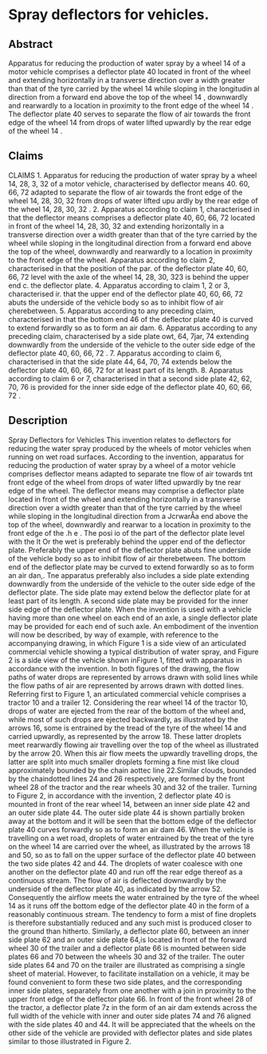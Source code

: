 # Spray deflectors for vehicles.

## Abstract
Apparatus for reducing the production of water spray by a wheel 14 of a motor vehicle comprises a deflector plate 40 located in front of the wheel and extending horizontally in a transverse direction over a width greater than that of the tyre carried by the wheel 14 while sloping in the longitudin al direction from a forward end above the top of the wheel 14 , downwardly and rearwardly to a location in proximity to the front edge of the wheel 14 . The deflector plate 40 serves to separate the flow of air towards the front edge of the wheel 14 from drops of water lifted upwardly by the rear edge of the wheel 14 .

## Claims
CLAIMS 1. Apparatus for reducing the production of water spray by a wheel 14, 28, 3, 32 of a motor vehicle, characterised by deflector means 40. 60, 66, 72 adapted to separate the flow of air towards the front edge of the wheel 14, 28, 30, 32 from drops of water lifted upu ardly by the rear edge of the wheel 14, 28, 30, 32 . 2. Apparatus according to claim 1, characterised in that the deflector means comprises a deflector plate 40, 60, 66, 72 located in front of the wheel 14, 28, 30, 32 and extending horizontally in a transverse direction over a width greater than that of the tyre carried by the wheel while sloping in the longitudinal direction from a forward end above the top of the wheel, downwardly and rearwardly to a location in proximity to the front edge of the wheel. Apparatus according to claim 2, characterised in that the position of the par. of the deflector plate 40, 60, 66, 72 level with the axle of the wheel 14, 28, 30, 323 is behind the upper end c. the deflector plate. 4. Apparatus according to claim 1, 2 or 3, characterised ir. that the upper end of the deflector plate 40, 60, 66, 72 abuts the underside of the vehicle body so as to inhibit flow of air çherebetween. 5. Apparatus according to any preceding claim, characterised in that the bottom end 46 of the deflector plate 40 is curved to extend forwardly so as to form an air dam. 6. Apparatus according to any preceding claim, characterised by a side plate owt, 64, 7jar, 74 extending downwardly from the underside of the vehicle to the outer side edge of the deflector plate 40, 60, 66, 72 . 7. Apparatus according to claim 6, characterised in that the side plate 44, 64, 70, 74 extends below the deflector plate 40, 60, 66, 72 for at least part of its length. 8. Apparatus according to claim 6 or 7, characterised in that a second side plate 42, 62, 70, 76 is provided for the inner side edge of the deflector plate 40, 60, 66, 72 .

## Description
Spray Deflectors for Vehicles This invention relates to deflectors for reducing the water spray produced by the wheels of motor vehicles when running on wet road surfaces. According to the invention, apparatus for reducing the production of water spray by a wheel of a motor vehicle comprises deflector means adapted to separate tne flow of air towards tnt front edge of the wheel from drops of water lifted upwardly by tne rear edge of the wheel. The deflector means may comprise a deflector plate located in front of the wheel and extending horizontally in a transverse direction over a width greater than that of the tyre carried by the wheel while sloping in the longitudinal direction from a JcrwarÅa end above the top of the wheel, downwardly and rearwar to a location in proximity to the front edge of the .h e . The posi io of the part of the deflector plate level with the lt Or the wet is preferably behind the upper end of the deflector plate. Preferably the upper end of the deflector plate abuts fine underside of the vehicle body so as to inhibit flow of air therebetween. The bottom end of the deflector plate may be curved to extend forwardly so as to form an air dan,. Tne apparatus preferably also includes a side plate extending downwardly from the underside of the vehicle to the outer side edge of the deflector plate. The side plate may extend below the deflector plate for at least part of its length. A second side plate may be provided for the inner side edge of the deflector plate. When the invention is used with a vehicle having more than one wheel on each end of an axle, a single deflector plate may be provided for each end of such axle. An embodiment of the invention will now be described, by way of example, with reference to the accompanying drawing, in which Figure 1 is a side view of an articulated commercial vehicle showing a typical distribution of water spray, and Figure 2 is a side view of the vehicle shown inFigure 1, fitted with apparatus in accordance with the invention. In both figures of the drawing, the flow paths of water drops are represented by arrows drawn with solid lines while the flow paths of air are represented by arrows drawn with dotted lines. Referring first to Figure 1, an articulated commercial vehicle comprises a tractor 10 and a trailer 12. Considering the rear wheel 14 of the tractor 10, drops of water are ejected from the rear of the bottom of the wheel and, while most of such drops are ejected backwardly, as illustrated by the arrows 16, some is entrained by the tread of the tyre of the wheel 14 and carried upwardly, as represented by the arrow 18. These latter droplets meet rearwardly flowing air travelling over the top of the wheel as illustrated by the arrow 20. When this air flow meets the upwardly travelling drops, the latter are split into much smaller droplets forming a fine mist like cloud approximately bounded by the chain aottec line 22.Similar clouds, bounded by the chaindotted lines 24 and 26 respectively, are formed by the front wheel 28 of the tractor and the rear wheels 30 and 32 of the trailer. Turning to Figure 2, in accordance with the invention, 2 deflector plate 40 is mounted in front of the rear wheel 14, between an inner side plate 42 and an outer side plate 44. The outer side plate 44 is shown partially broken away at the bottom and it will be seen that the bottom edge of the deflector plate 40 curves forwardly so as to form an air dam 46. When the vehicle is travelling on a wet road, droplets of water entrained by the treat of the tyre on the wheel 14 are carried over the wheel, as illustrated by the arrows 18 and 50, so as to fall on the upper surface of the deflector plate 40 between the two side plates 42 and 44. The droplets of water coalesce with one another on the deflector plate 40 and run off the rear edge thereof as a continuous stream. The flow of air is deflected downwardly by the underside of the deflector plate 40, as indicated by the arrow 52. Consequently the airflow meets the water entrained by the tyre of the wheel 14 as it runs off the bottom edge of the deflector plate 40 in the form of a reasonably continuous stream. The tendency to form a mist of fine droplets is therefore substantially reduced and any such mist is produced closer to the ground than hitherto. Similarly, a deflector plate 60, between an inner side plate 62 and an outer side plate 64,is located in front of the forward wheel 30 of the trailer and a deflector plate 66 is mounted between side plates 66 and 70 between the wheels 30 and 32 of the trailer. The outer side plates 64 and 70 on the trailer are illustrated as comprising a single sheet of material. However, to facilitate installation on a vehicle, it may be found convenient to form these two side plates, and the corresponding inner side plates, separately from one another with a join in proximity to the upper front edge of the deflector plate 66. In front of the front wheel 28 of the tractor, a deflector plate 7z in the form of an air dam extends across the full width of the vehicle with inner and outer side plates 74 and 76 aligned with the side plates 40 and 44. It will be appreciated that the wheels on the other side of the vehicle are provided with deflector plates and side plates similar to those illustrated in Figure 2.